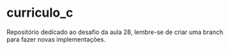 # curriculo_c
Repositório dedicado ao desafio da aula 28, lembre-se de criar uma branch para fazer novas implementações.
